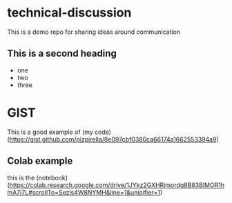 # technical-discussion
This is a demo repo for sharing ideas around communication

## This is a second heading

* one
* two
* three

# GIST

This is a good example of (my code)(https://gist.github.com/pizpirella/8e097cbf0380ca66174a1662553394a9) 

## Colab example

this is the (notebook)(https://colab.research.google.com/drive/1JYkz2GXHRjmordg8B83BlMOR1hmA7i7L#scrollTo=Sezls4W8NYMH&line=1&uniqifier=1)
